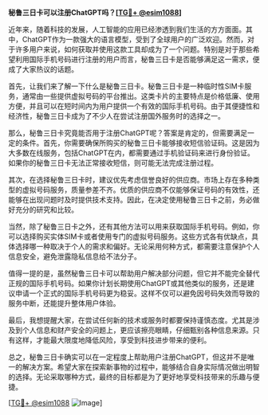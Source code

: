 **秘鲁三日卡可以注册ChatGPT吗？[[TG💪+ @esim1088](https://t.me/s/esim1088)]**

近年来，随着科技的发展，人工智能的应用已经渗透到我们生活的方方面面。其中，ChatGPT作为一款强大的语言模型，受到了全球用户的广泛欢迎。然而，对于许多用户来说，如何获取并使用这款工具却成为了一个问题。特别是对于那些希望利用国际手机号码进行注册的用户而言，秘鲁三日卡是否能够满足这一需求，便成了大家热议的话题。

首先，让我们来了解一下什么是秘鲁三日卡。秘鲁三日卡是一种临时性SIM卡服务，通常由一些提供虚拟号码的平台推出。这类卡片的主要特点是价格低廉、使用方便，并且可以在短时间内为用户提供一个有效的国际手机号码。由于其便捷性和经济性，秘鲁三日卡成为了不少人在尝试注册国外服务时的选择之一。

那么，秘鲁三日卡究竟能否用于注册ChatGPT呢？答案是肯定的，但需要满足一定的条件。首先，你需要确保所购买的秘鲁三日卡能够接收短信验证码。这是因为大多数在线服务，包括ChatGPT在内，都需要通过手机验证码来进行身份验证。如果你的秘鲁三日卡无法正常接收短信，则可能无法完成注册过程。

其次，在选择秘鲁三日卡时，建议优先考虑信誉良好的供应商。市场上存在多种类型的虚拟号码服务，质量参差不齐。优质的供应商不仅能够保证号码的有效性，还能够在出现问题时及时提供技术支持。因此，在决定使用秘鲁三日卡之前，务必做好充分的研究和比较。

当然，除了秘鲁三日卡之外，还有其他方法可以用来获取国际手机号码。例如，你可以选择购买实体SIM卡或者使用专门的虚拟号码服务。这些方式各有优缺点，具体选择哪一种取决于个人的需求和偏好。无论采用何种方式，都需要注意保护个人信息安全，避免泄露隐私信息给不法分子。

值得一提的是，虽然秘鲁三日卡可以帮助用户解决部分问题，但它并不能完全替代正规的国际手机号码。如果你计划长期使用ChatGPT或其他类似的服务，还是建议申请一个正式的国际手机号码更为稳妥。这样不仅可以避免因号码失效而导致的服务中断，还能提升整体用户体验。

最后，我想提醒大家，在尝试任何新的技术或服务时都要保持谨慎态度。尤其是涉及到个人信息和财产安全的问题上，更应该擦亮眼睛，仔细甄别各种信息来源。只有这样，才能最大限度地降低风险，享受到科技进步带来的便利。

总之，秘鲁三日卡确实可以在一定程度上帮助用户注册ChatGPT，但这并不是唯一的解决方案。希望大家在探索新事物的过程中，能够结合自身实际情况做出明智的选择。无论采取哪种方式，最终的目标都是为了更好地享受科技带来的乐趣与便捷。

[[TG💪+ @esim1088](https://t.me/s/esim1088) ![Image](https://i.postimg.cc/4NQfJmqS/Snipaste-2025-05-13-00-14-12.png)]